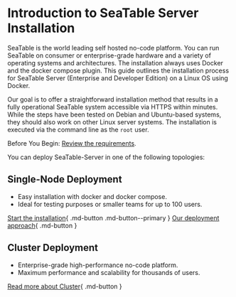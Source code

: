 # Introduction to SeaTable Server Installation

SeaTable is the world leading self hosted no-code platform. You can run SeaTable on consumer or enterprise-grade hardware and a variety of operating systems and architectures. The installation always uses Docker and the docker compose plugin. This guide outlines the installation process for SeaTable Server (Enterprise and Developer Edition) on a Linux OS using Docker.

Our goal is to offer a straightforward installation method that results in a fully operational SeaTable system accessible via HTTPS within minutes. While the steps have been tested on Debian and Ubuntu-based systems, they should also work on other Linux server systems. The installation is executed via the command line as the `root` user.

Before You Begin: [Review the requirements](../introduction/requirements.md).

You can deploy SeaTable-Server in one of the following topologies:

## Single-Node Deployment

- Easy installation with docker and docker compose.
- Ideal for testing purposes or smaller teams for up to 100 users.

[Start the installation](./basic-setup.md){ .md-button .md-button--primary } [Our deployment approach](./deployment-approach.md){ .md-button }

## Cluster Deployment

- Enterprise-grade high-performance no-code platform.
- Maximum performance and scalability for thousands of users.

[Read more about Cluster](./cluster/introduction.md){ .md-button }
